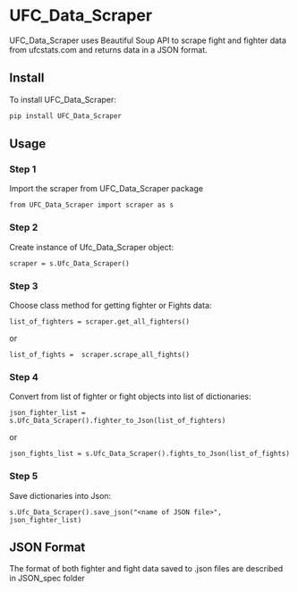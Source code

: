 UFC_Data_Scraper
===============
UFC_Data_Scraper uses Beautiful Soup API to scrape fight and fighter data from ufcstats.com and returns data in a JSON format.


Install
--------
To install UFC_Data_Scraper:
```bash
pip install UFC_Data_Scraper
```


Usage
-----

### Step 1
Import the scraper from UFC_Data_Scraper package

`from UFC_Data_Scraper import scraper as s`

### Step 2
Create instance of Ufc_Data_Scraper object: 

`scraper = s.Ufc_Data_Scraper()`

### Step 3
Choose class method for getting fighter or Fights data:

`list_of_fighters = scraper.get_all_fighters()`

or

`list_of_fights =  scraper.scrape_all_fights()`

### Step 4
Convert from list of fighter or fight objects into list of dictionaries:

`json_fighter_list = s.Ufc_Data_Scraper().fighter_to_Json(list_of_fighters)`

 or
 
`json_fights_list = s.Ufc_Data_Scraper().fights_to_Json(list_of_fights)`

### Step 5
Save dictionaries into Json:

`s.Ufc_Data_Scraper().save_json("<name of JSON file>", json_fighter_list)`

JSON Format
------------
The format of both fighter and fight data saved to .json files are described in JSON_spec folder 
